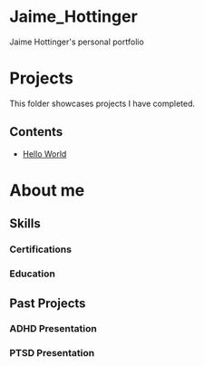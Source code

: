# Jaime_Hottinger
Jaime Hottinger's personal portfolio
# Projects
This folder showcases projects I have completed.
## Contents
* [Hello World](hello_world)
# About me

## Skills

### Certifications

### Education

## Past Projects

### ADHD Presentation

### PTSD Presentation
